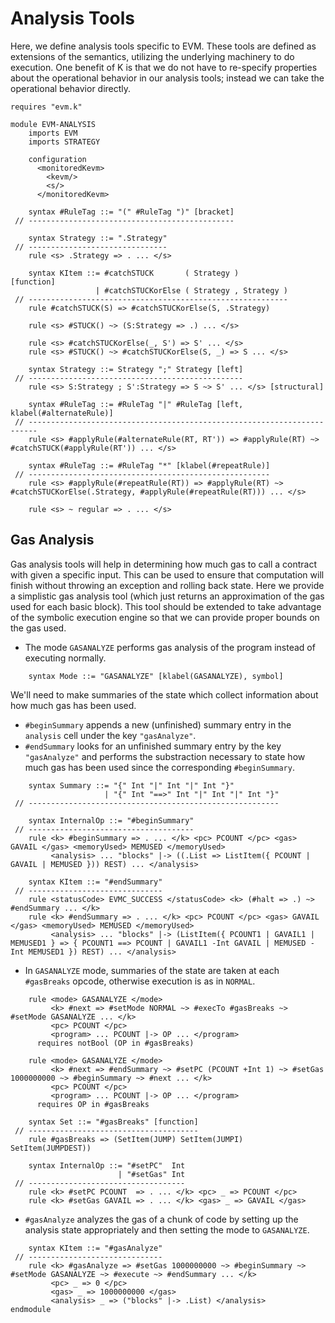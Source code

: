 Analysis Tools
==============

Here, we define analysis tools specific to EVM.
These tools are defined as extensions of the semantics, utilizing the underlying machinery to do execution.
One benefit of K is that we do not have to re-specify properties about the operational behavior in our analysis tools; instead we can take the operational behavior directly.

```{.k .standalone}
requires "evm.k"

module EVM-ANALYSIS
    imports EVM
    imports STRATEGY

    configuration
      <monitoredKevm>
        <kevm/>
        <s/>
      </monitoredKevm>

    syntax #RuleTag ::= "(" #RuleTag ")" [bracket]
 // ----------------------------------------------

    syntax Strategy ::= ".Strategy"
 // -------------------------------
    rule <s> .Strategy => . ... </s>

    syntax KItem ::= #catchSTUCK       ( Strategy )            [function]
                   | #catchSTUCKorElse ( Strategy , Strategy )
 // ----------------------------------------------------------
    rule #catchSTUCK(S) => #catchSTUCKorElse(S, .Strategy)

    rule <s> #STUCK() ~> (S:Strategy => .) ... </s>

    rule <s> #catchSTUCKorElse(_, S') => S' ... </s>
    rule <s> #STUCK() ~> #catchSTUCKorElse(S, _) => S ... </s>

    syntax Strategy ::= Strategy ";" Strategy [left]
 // ------------------------------------------------
    rule <s> S:Strategy ; S':Strategy => S ~> S' ... </s> [structural]

    syntax #RuleTag ::= #RuleTag "|" #RuleTag [left, klabel(#alternateRule)]
 // ------------------------------------------------------------------------
    rule <s> #applyRule(#alternateRule(RT, RT')) => #applyRule(RT) ~> #catchSTUCK(#applyRule(RT')) ... </s>

    syntax #RuleTag ::= #RuleTag "*" [klabel(#repeatRule)]
 // ------------------------------------------------------
    rule <s> #applyRule(#repeatRule(RT)) => #applyRule(RT) ~> #catchSTUCKorElse(.Strategy, #applyRule(#repeatRule(RT))) ... </s>

    rule <s> ~ regular => . ... </s>
```

Gas Analysis
------------

Gas analysis tools will help in determining how much gas to call a contract with given a specific input.
This can be used to ensure that computation will finish without throwing an exception and rolling back state.
Here we provide a simplistic gas analysis tool (which just returns an approximation of the gas used for each basic block).
This tool should be extended to take advantage of the symbolic execution engine so that we can provide proper bounds on the gas used.

-   The mode `GASANALYZE` performs gas analysis of the program instead of executing normally.

```{.k .standalone}
    syntax Mode ::= "GASANALYZE" [klabel(GASANALYZE), symbol]
```

We'll need to make summaries of the state which collect information about how much gas has been used.

-   `#beginSummary` appends a new (unfinished) summary entry in the `analysis` cell under the key `"gasAnalyze"`.
-   `#endSummary` looks for an unfinished summary entry by the key `"gasAnalyze"` and performs the substraction necessary to state how much gas has been used since the corresponding `#beginSummary`.

```{.k .standalone}
    syntax Summary ::= "{" Int "|" Int "|" Int "}"
                     | "{" Int "==>" Int "|" Int "|" Int "}"
 // --------------------------------------------------------

    syntax InternalOp ::= "#beginSummary"
 // -------------------------------------
    rule <k> #beginSummary => . ... </k> <pc> PCOUNT </pc> <gas> GAVAIL </gas> <memoryUsed> MEMUSED </memoryUsed>
         <analysis> ... "blocks" |-> ((.List => ListItem({ PCOUNT | GAVAIL | MEMUSED })) REST) ... </analysis>

    syntax KItem ::= "#endSummary"
 // ------------------------------
    rule <statusCode> EVMC_SUCCESS </statusCode> <k> (#halt => .) ~> #endSummary ... </k>
    rule <k> #endSummary => . ... </k> <pc> PCOUNT </pc> <gas> GAVAIL </gas> <memoryUsed> MEMUSED </memoryUsed>
         <analysis> ... "blocks" |-> (ListItem({ PCOUNT1 | GAVAIL1 | MEMUSED1 } => { PCOUNT1 ==> PCOUNT | GAVAIL1 -Int GAVAIL | MEMUSED -Int MEMUSED1 }) REST) ... </analysis>
```

-   In `GASANALYZE` mode, summaries of the state are taken at each `#gasBreaks` opcode, otherwise execution is as in `NORMAL`.

```{.k .standalone}
    rule <mode> GASANALYZE </mode>
         <k> #next => #setMode NORMAL ~> #execTo #gasBreaks ~> #setMode GASANALYZE ... </k>
         <pc> PCOUNT </pc>
         <program> ... PCOUNT |-> OP ... </program>
      requires notBool (OP in #gasBreaks)

    rule <mode> GASANALYZE </mode>
         <k> #next => #endSummary ~> #setPC (PCOUNT +Int 1) ~> #setGas 1000000000 ~> #beginSummary ~> #next ... </k>
         <pc> PCOUNT </pc>
         <program> ... PCOUNT |-> OP ... </program>
      requires OP in #gasBreaks

    syntax Set ::= "#gasBreaks" [function]
 // --------------------------------------
    rule #gasBreaks => (SetItem(JUMP) SetItem(JUMPI) SetItem(JUMPDEST))

    syntax InternalOp ::= "#setPC"  Int
                        | "#setGas" Int
 // -----------------------------------
    rule <k> #setPC PCOUNT  => . ... </k> <pc> _ => PCOUNT </pc>
    rule <k> #setGas GAVAIL => . ... </k> <gas> _ => GAVAIL </gas>
```

-   `#gasAnalyze` analyzes the gas of a chunk of code by setting up the analysis state appropriately and then setting the mode to `GASANALYZE`.

```{.k .standalone}
    syntax KItem ::= "#gasAnalyze"
 // ------------------------------
    rule <k> #gasAnalyze => #setGas 1000000000 ~> #beginSummary ~> #setMode GASANALYZE ~> #execute ~> #endSummary ... </k>
         <pc> _ => 0 </pc>
         <gas> _ => 1000000000 </gas>
         <analysis> _ => ("blocks" |-> .List) </analysis>
endmodule
```

